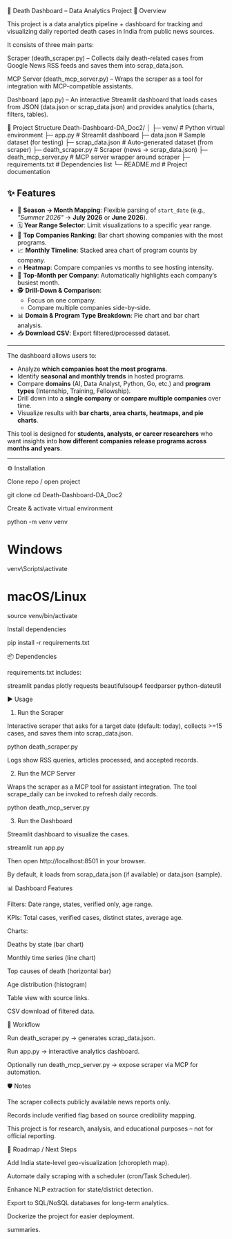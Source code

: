 📰 Death Dashboard – Data Analytics Project
📌 Overview

This project is a data analytics pipeline + dashboard for tracking and visualizing daily reported death cases in India from public news sources.

It consists of three main parts:

Scraper (death_scraper.py) – Collects daily death-related cases from Google News RSS feeds and saves them into scrap_data.json.

MCP Server (death_mcp_server.py) – Wraps the scraper as a tool for integration with MCP-compatible assistants.

Dashboard (app.py) – An interactive Streamlit dashboard that loads cases from JSON (data.json or scrap_data.json) and provides analytics (charts, filters, tables).

📂 Project Structure
Death-Dashboard-DA_Doc2/
│
├─ venv/                     # Python virtual environment
├─ app.py                    # Streamlit dashboard
├─ data.json                 # Sample dataset (for testing)
├─ scrap_data.json           # Auto-generated dataset (from scraper)
├─ death_scraper.py          # Scraper (news -> scrap_data.json)
├─ death_mcp_server.py       # MCP server wrapper around scraper
├─ requirements.txt          # Dependencies list
└─ README.md                 # Project documentation

## ✨ Features
- 📅 **Season → Month Mapping**: Flexible parsing of `start_date` (e.g., *"Summer 2026"* → **July 2026** or **June 2026**).  
- 🗓 **Year Range Selector**: Limit visualizations to a specific year range.  
- 🏢 **Top Companies Ranking**: Bar chart showing companies with the most programs.  
- 📈 **Monthly Timeline**: Stacked area chart of program counts by company.  
- 🔥 **Heatmap**: Compare companies vs months to see hosting intensity.  
- 🌟 **Top-Month per Company**: Automatically highlights each company’s busiest month.  
- 🕵️ **Drill-Down & Comparison**:  
  - Focus on one company.  
  - Compare multiple companies side-by-side.  
- 📊 **Domain & Program Type Breakdown**: Pie chart and bar chart analysis.  
- 📥 **Download CSV**: Export filtered/processed dataset.  

---

The dashboard allows users to:
- Analyze **which companies host the most programs**.
- Identify **seasonal and monthly trends** in hosted programs.
- Compare **domains** (AI, Data Analyst, Python, Go, etc.) and **program types** (Internship, Training, Fellowship).
- Drill down into a **single company** or **compare multiple companies** over time.
- Visualize results with **bar charts, area charts, heatmaps, and pie charts**.

This tool is designed for **students, analysts, or career researchers** who want insights into **how different companies release programs across months and years**.

---

⚙️ Installation

Clone repo / open project

git clone <your-repo-url>
cd Death-Dashboard-DA_Doc2


Create & activate virtual environment

python -m venv venv
# Windows
venv\Scripts\activate
# macOS/Linux
source venv/bin/activate


Install dependencies

pip install -r requirements.txt

📦 Dependencies

requirements.txt includes:

streamlit
pandas
plotly
requests
beautifulsoup4
feedparser
python-dateutil

▶️ Usage
1. Run the Scraper

Interactive scraper that asks for a target date (default: today), collects >=15 cases, and saves them into scrap_data.json.

python death_scraper.py


Logs show RSS queries, articles processed, and accepted records.

2. Run the MCP Server

Wraps the scraper as a MCP tool for assistant integration.
The tool scrape_daily can be invoked to refresh daily records.

python death_mcp_server.py

3. Run the Dashboard

Streamlit dashboard to visualize the cases.

streamlit run app.py


Then open http://localhost:8501
 in your browser.

By default, it loads from scrap_data.json (if available) or data.json (sample).

📊 Dashboard Features

Filters: Date range, states, verified only, age range.

KPIs: Total cases, verified cases, distinct states, average age.

Charts:

Deaths by state (bar chart)

Monthly time series (line chart)

Top causes of death (horizontal bar)

Age distribution (histogram)

Table view with source links.

CSV download of filtered data.

🔄 Workflow

Run death_scraper.py → generates scrap_data.json.

Run app.py → interactive analytics dashboard.

Optionally run death_mcp_server.py → expose scraper via MCP for automation.

🛡️ Notes

The scraper collects publicly available news reports only.

Records include verified flag based on source credibility mapping.

This project is for research, analysis, and educational purposes – not for official reporting.

🚀 Roadmap / Next Steps

 Add India state-level geo-visualization (choropleth map).

 Automate daily scraping with a scheduler (cron/Task Scheduler).

 Enhance NLP extraction for state/district detection.

 Export to SQL/NoSQL databases for long-term analytics.

 Dockerize the project for easier deployment.

 summaries.

